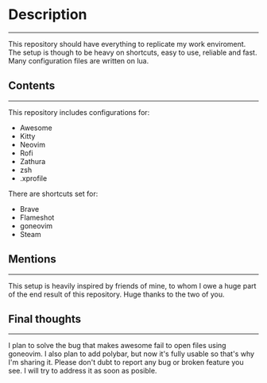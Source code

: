 # Description
---
This repository should have everything to replicate my work enviroment. The setup is though to be heavy on shortcuts, easy to use, reliable and fast. Many configuration files are written on lua.

## Contents
---
This repository includes configurations for:
- Awesome
- Kitty
- Neovim
- Rofi
- Zathura
- zsh
- .xprofile

There are shortcuts set for:
- Brave
- Flameshot
- goneovim
- Steam

## Mentions
---
This setup is heavily inspired by friends of mine, to whom I owe a huge part of the end result of this repository. Huge thanks to the two of you.

## Final thoughts
---
I plan to solve the bug that makes awesome fail to open files using goneovim. I also plan to add polybar, but now it's fully usable so that's why I'm sharing it.
Please don't dubt to report any bug or broken feature you see. I will try to address it as soon as posible. 
